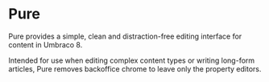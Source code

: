 # Pure

Pure provides a simple, clean and distraction-free editing interface for content in Umbraco 8.

Intended for use when editing complex content types or writing long-form articles, Pure removes backoffice chrome to leave only the property editors.

